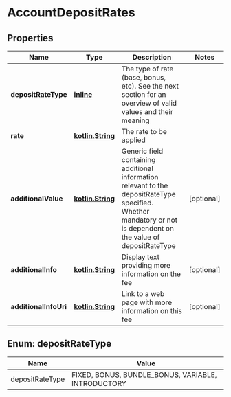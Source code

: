 # AccountDepositRates

## Properties
Name | Type | Description | Notes
------------ | ------------- | ------------- | -------------
**depositRateType** | [**inline**](#DepositRateTypeEnum) | The type of rate (base, bonus, etc). See the next section for an overview of valid values and their meaning | 
**rate** | [**kotlin.String**](.md) | The rate to be applied | 
**additionalValue** | [**kotlin.String**](.md) | Generic field containing additional information relevant to the depositRateType specified. Whether mandatory or not is dependent on the value of depositRateType |  [optional]
**additionalInfo** | [**kotlin.String**](.md) | Display text providing more information on the fee |  [optional]
**additionalInfoUri** | [**kotlin.String**](.md) | Link to a web page with more information on this fee |  [optional]

<a name="DepositRateTypeEnum"></a>
## Enum: depositRateType
Name | Value
---- | -----
depositRateType | FIXED, BONUS, BUNDLE_BONUS, VARIABLE, INTRODUCTORY
